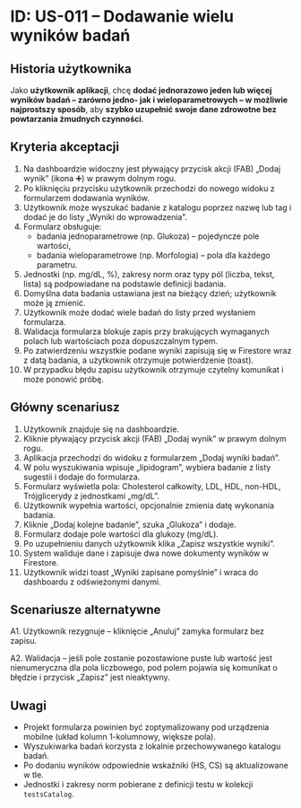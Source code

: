 # ID: US-011 – Dodawanie wielu wyników badań

## Historia użytkownika

Jako **użytkownik aplikacji**, chcę **dodać jednorazowo jeden lub więcej wyników badań – zarówno jedno- jak i wieloparametrowych – w możliwie najprostszy sposób**, aby **szybko uzupełnić swoje dane zdrowotne bez powtarzania żmudnych czynności**.

## Kryteria akceptacji

1. Na dashboardzie widoczny jest pływający przycisk akcji (FAB) „Dodaj wynik” (ikona ➕) w prawym dolnym rogu.
2. Po kliknięciu przycisku użytkownik przechodzi do nowego widoku z formularzem dodawania wyników.
3. Użytkownik może wyszukać badanie z katalogu poprzez nazwę lub tag i dodać je do listy „Wyniki do wprowadzenia”.
4. Formularz obsługuje:
   - badania jednoparametrowe (np. Glukoza) – pojedyncze pole wartości,
   - badania wieloparametrowe (np. Morfologia) – pola dla każdego parametru.
5. Jednostki (np. mg/dL, %), zakresy norm oraz typy pól (liczba, tekst, lista) są podpowiadane na podstawie definicji badania.
6. Domyślna data badania ustawiana jest na bieżący dzień; użytkownik może ją zmienić.
7. Użytkownik może dodać wiele badań do listy przed wysłaniem formularza.
8. Walidacja formularza blokuje zapis przy brakujących wymaganych polach lub wartościach poza dopuszczalnym typem.
9. Po zatwierdzeniu wszystkie podane wyniki zapisują się w Firestore wraz z datą badania, a użytkownik otrzymuje potwierdzenie (toast).
10. W przypadku błędu zapisu użytkownik otrzymuje czytelny komunikat i może ponowić próbę.

## Główny scenariusz

1. Użytkownik znajduje się na dashboardzie.
2. Kliknie pływający przycisk akcji (FAB) „Dodaj wynik” w prawym dolnym rogu.
3. Aplikacja przechodzi do widoku z formularzem „Dodaj wyniki badań”.
4. W polu wyszukiwania wpisuje „lipidogram”, wybiera badanie z listy sugestii i dodaje do formularza.
5. Formularz wyświetla pola: Cholesterol całkowity, LDL, HDL, non-HDL, Trójglicerydy z jednostkami „mg/dL”.
6. Użytkownik wypełnia wartości, opcjonalnie zmienia datę wykonania badania.
7. Kliknie „Dodaj kolejne badanie”, szuka „Glukoza” i dodaje.
8. Formularz dodaje pole wartości dla glukozy (mg/dL).
9. Po uzupełnieniu danych użytkownik klika „Zapisz wszystkie wyniki”.
10. System waliduje dane i zapisuje dwa nowe dokumenty wyników w Firestore.
11. Użytkownik widzi toast „Wyniki zapisane pomyślnie” i wraca do dashboardu z odświeżonymi danymi.

## Scenariusze alternatywne

A1. Użytkownik rezygnuje – kliknięcie „Anuluj” zamyka formularz bez zapisu.

A2. Walidacja – jeśli pole zostanie pozostawione puste lub wartość jest nienumeryczna dla pola liczbowego, pod polem pojawia się komunikat o błędzie i przycisk „Zapisz” jest nieaktywny.

## Uwagi

- Projekt formularza powinien być zoptymalizowany pod urządzenia mobilne (układ kolumn 1-kolumnowy, większe pola).
- Wyszukiwarka badań korzysta z lokalnie przechowywanego katalogu badań.
- Po dodaniu wyników odpowiednie wskaźniki (HS, CS) są aktualizowane w tle.
- Jednostki i zakresy norm pobierane z definicji testu w kolekcji `testsCatalog`. 